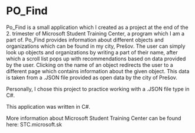 # PO_Find
Po_Find is a small application which I created as a project at the end of the 2. trimester of Microsoft 
Student Training Center, a program which I am a part of.
Po_Find provides information about different objects and organizations which can be found in my city, 
Prešov. The user can simply look up objects and organizations by writing a part of their name, after which a scroll list
pops up with recommendations based on data provided by the user. Clicking on the name of an object redirects the user
to a different page which contains information about the given object. This data is taken from a .JSON file provided as
open data by the city of Prešov.

Personally, I chose this project to practice working with a .JSON file type in C#.

This application was written in C#.

More information about Microsoft Student Training Center can be found here: STC.microsoft.sk
